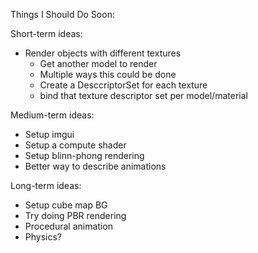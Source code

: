 Things I Should Do Soon:

Short-term ideas:
- Render objects with different textures
  - Get another model to render
  - Multiple ways this could be done
  - Create a DesccriptorSet for each texture
  - bind that texture descriptor set per model/material

Medium-term ideas:
- Setup imgui
- Setup a compute shader
- Setup blinn-phong rendering
- Better way to describe animations

Long-term ideas:
- Setup cube map BG
- Try doing PBR rendering
- Procedural animation
- Physics?
